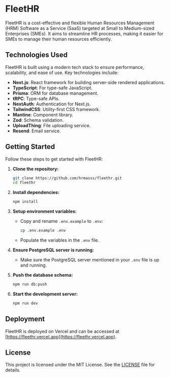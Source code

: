 # FleetHR

FleetHR is a cost-effective and flexible Human Resources Management (HRM) Software as a Service (SaaS) targeted at Small to Medium-sized Enterprises (SMEs). It aims to streamline HR processes, making it easier for SMEs to manage their human resources efficiently.

## Technologies Used

FleetHR is built using a modern tech stack to ensure performance, scalability, and ease of use. Key technologies include:

- **Next.js**: React framework for building server-side rendered applications.
- **TypeScript**: For type-safe JavaScript.
- **Prisma**: ORM for database management.
- **tRPC**: Type-safe APIs.
- **NextAuth**: Authentication for Next.js.
- **TailwindCSS**: Utility-first CSS framework.
- **Mantine**: Component library.
- **Zod**: Schema validation.
- **UploadThing**: File uploading service.
- **Resend**: Email service.

## Getting Started

Follow these steps to get started with FleetHR:

1. **Clone the repository:**
   ```bash
   git clone https://github.com/hrmasss/fleethr.git
   cd fleethr
   ```

2. **Install dependencies:**
   ```bash
   npm install
   ```

3. **Setup environment variables:**
   - Copy and rename `.env.example` to `.env`:
     ```bash
     cp .env.example .env
     ```
   - Populate the variables in the `.env` file.

4. **Ensure PostgreSQL server is running:**
   - Make sure the PostgreSQL server mentioned in your `.env` file is up and running.

5. **Push the database schema:**
   ```bash
   npm run db:push
   ```

6. **Start the development server:**
   ```bash
   npm run dev
   ```

## Deployment

FleetHR is deployed on Vercel and can be accessed at [https://fleethr.vercel.app](https://fleethr.vercel.app).

## License

This project is licensed under the MIT License. See the [LICENSE](LICENSE) file for details.
